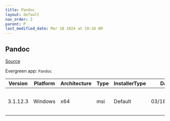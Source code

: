 ```yaml
---
title: Pandoc
layout: default
nav_order: 2
parent: P
last_modified_date: Mar 18 2024 at 10:16 AM
---
```


## Pandoc

[Source](https://pandoc.org/)

Evergreen app: `Pandoc`

| Version  | Platform | Architecture | Type | InstallerType | Date       | Size     | URI                                                                                                                                                                                        |
| -------- | -------- | ------------ | ---- | ------------- | ---------- | -------- | ------------------------------------------------------------------------------------------------------------------------------------------------------------------------------------------ |
| 3.1.12.3 | Windows  | x64          | msi  | Default       | 03/18/2024 | 37851136 | [https://github.com/jgm/pandoc/releases/download/3.1.12.3/pandoc-3.1.12.3-windows-x86_64.msi](https://github.com/jgm/pandoc/releases/download/3.1.12.3/pandoc-3.1.12.3-windows-x86_64.msi) |
